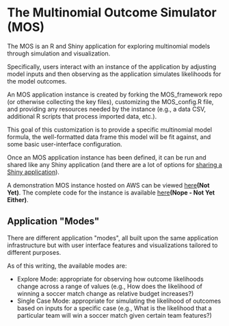 # The Multinomial Outcome Simulator (MOS) 
The MOS is an R and Shiny application for exploring multinomial models through simulation and visualization.

Specifically, users interact with an instance of the application by adjusting model inputs and then observing as the application simulates likelihoods for the model outcomes.

An MOS application instance is created by forking the MOS\_framework repo (or otherwise collecting the key files), customizing the MOS\_config.R file, and providing any resources needed by the instance (e.g., a data CSV, additional R scripts that process imported data, etc.).

This goal of this customization is to provide a specific multinomial model formula, the well-formatted data frame this model will be fit against, and some basic user-interface configuration.

Once an MOS application instance has been defined, it can be run and shared like any Shiny application (and there are a lot of options for [sharing a Shiny application](http://shiny.rstudio.com/tutorial/lesson7/)).

A demonstration MOS instance hosted on AWS can be viewed [here]()**(Not Yet)**. The complete code for the instance is available [here]()**(Nope - Not Yet Either)**.

## Application "Modes"
There are different application "modes", all built upon the same application infrastructure but with user interface features and visualizations tailored to different purposes.

As of this writing, the available modes are:
* Explore Mode: appropriate for observing how outcome likelihoods change across a range of values (e.g., How does the likelihood of winning a soccer match change as relative budget increases?)
* Single Case Mode: appropriate for simulating the likelihood of outcomes based on inputs for a specific case (e.g., What is the likelihood that a particular team will win a soccer match given certain team features?)
